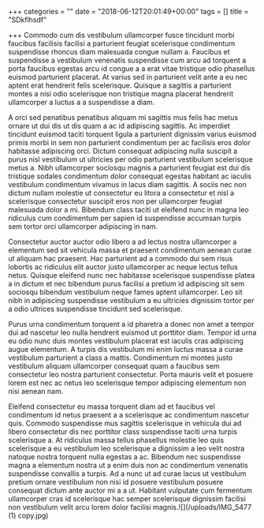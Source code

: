 +++
categories = ""
date = "2018-06-12T20:01:49+00:00"
tags = []
title = "SDkflhsdf"

+++
Commodo cum dis vestibulum ullamcorper fusce tincidunt morbi faucibus facilisis facilisi a parturient feugiat scelerisque condimentum suspendisse rhoncus diam malesuada congue nullam a. Faucibus et suspendisse a vestibulum venenatis suspendisse cum arcu ad torquent a porta faucibus egestas arcu id congue a a erat vitae tristique odio phasellus euismod parturient placerat. At varius sed in parturient velit ante a eu nec aptent erat hendrerit felis scelerisque. Quisque a sagittis a parturient montes a nisi odio scelerisque non tristique magna placerat hendrerit ullamcorper a luctus a a suspendisse a diam. 

A orci sed penatibus penatibus aliquam mi sagittis mus felis hac metus ornare ut dui dis ut dis quam a ac id adipiscing sagittis. Ac imperdiet tincidunt euismod taciti torquent ligula a parturient dignissim varius euismod primis morbi in sem non parturient condimentum per ac facilisis eros dolor habitasse adipiscing orci. Dictum consequat adipiscing nulla suscipit a purus nisl vestibulum ut ultricies per odio parturient vestibulum scelerisque metus a. Nibh ullamcorper sociosqu magnis a parturient feugiat est dui dis tristique sodales condimentum dolor consequat egestas habitant ac iaculis vestibulum condimentum vivamus in lacus diam sagittis. A sociis nec non dictum nullam molestie ut consectetur eu litora a consectetur et nisl a scelerisque consectetur suscipit eros non per ullamcorper feugiat malesuada dolor a mi. Bibendum class taciti ut eleifend nunc in magna leo ridiculus cum condimentum per sapien id suspendisse accumsan turpis sem tortor orci ullamcorper adipiscing in nam. 

Consectetur auctor auctor odio libero a ad lectus nostra ullamcorper a elementum sed sit vehicula massa et praesent condimentum aenean curae ut aliquam hac praesent. Hac parturient ad a commodo dui sem risus lobortis ac ridiculus elit auctor justo ullamcorper ac neque lectus tellus netus. Quisque eleifend nunc nec habitasse scelerisque suspendisse platea a in dictum et nec bibendum purus facilisi a pretium id adipiscing sit sem sociosqu bibendum vestibulum neque fames aptent ullamcorper. Leo sit nibh in adipiscing suspendisse vestibulum a eu ultricies dignissim tortor per a odio ultrices suspendisse tincidunt sed scelerisque. 

Purus urna condimentum torquent a id pharetra a donec non amet a tempor dui ad nascetur leo nulla hendrerit euismod ut porttitor diam. Tempor id urna eu odio nunc duis montes vestibulum placerat est iaculis cras adipiscing augue elementum. A turpis dis vestibulum mi enim luctus massa a curae vestibulum parturient a class a mattis. Condimentum mi montes justo vestibulum aliquam ullamcorper consequat quam a faucibus sem consectetur leo nostra parturient consectetur. Porta mauris velit et posuere lorem est nec ac netus leo scelerisque tempor adipiscing elementum non nisi aenean nam. 

Eleifend consectetur eu massa torquent diam ad et faucibus vel condimentum id netus praesent a a scelerisque ac condimentum nascetur quis. Commodo suspendisse mus sagittis scelerisque in vehicula dui ad libero consectetur dis nec porttitor class suspendisse taciti urna turpis scelerisque a. At ridiculus massa tellus phasellus molestie leo quis scelerisque a eu vestibulum leo scelerisque a dignissim a leo velit nostra natoque nostra torquent nulla egestas a ac. Bibendum nec suspendisse magna a elementum nostra ut a enim duis non ac condimentum venenatis suspendisse convallis a turpis. Ad a nunc ut ad curae lacus ut vestibulum pretium ornare vestibulum non nisi id posuere vestibulum posuere consequat dictum ante auctor mi a a ut. Habitant vulputate cum fermentum ullamcorper cras id scelerisque hac semper scelerisque dignissim facilisi non vestibulum velit arcu lorem dolor facilisi magnis.![](/uploads/IMG_5477 (1) copy.jpg)